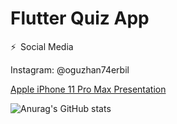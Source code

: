 
# Flutter Quiz App

⚡ Social Media

Instagram: @oguzhan74erbil

[Apple iPhone 11 Pro Max Presentation](https://user-images.githubusercontent.com/82578095/130060710-57833ac7-0f6e-4c49-a40d-1161c2775836.png)

![Anurag's GitHub stats](https://github-readme-stats.vercel.app/api?username=oguzhanerbil&show_icons=true&theme=radical&bg_color=COLOR2&text_color=00ff00&,e96443,904e95)
